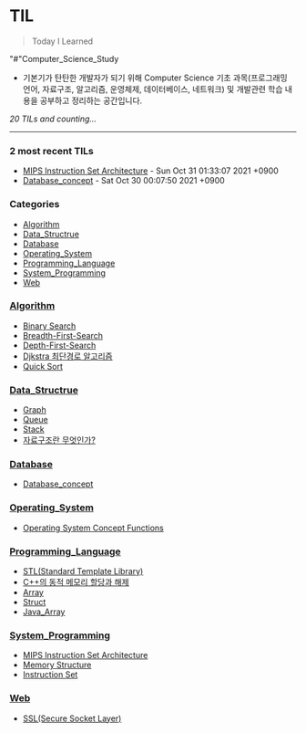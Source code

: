 # TIL
> Today I Learned

"#"Computer_Science_Study
- 기본기가 탄탄한 개발자가 되기 위해 Computer Science 기초 과목(프로그래밍 언어, 자료구조, 알고리즘, 운영체제, 데이터베이스, 네트워크) 및 개발관련 학습 내용을 공부하고 정리하는 공간입니다.


_20 TILs and counting..._

---

### 2 most recent TILs

- [MIPS Instruction Set Architecture](System_Programming/MIPS_instruction_set.md) - Sun Oct 31 01:33:07 2021 +0900
- [Database_concept](Database/Database_concept.md) - Sat Oct 30 00:07:50 2021 +0900

### Categories

- [Algorithm](#Algorithm)
- [Data_Structrue](#Data_Structrue)
- [Database](#Database)
- [Operating_System](#Operating_System)
- [Programming_Language](#Programming_Language)
- [System_Programming](#System_Programming)
- [Web](#Web)

### [Algorithm](#Algorithm)
- [Binary Search](Algorithm/Binary_Search.md)
- [Breadth-First-Search](Algorithm/Breadth-First-Search.md)
- [Depth-First-Search](Algorithm/Depth-First_Search.md)
- [Djkstra 최단경로 알고리즘](Algorithm/Dijkstra.md)
- [Quick Sort](Algorithm/Quick_Sort.md)

### [Data_Structrue](#Data_Structrue)
- [Graph](Data_Structrue/Graph.md)
- [Queue](Data_Structrue/Queue.md)
- [Stack](Data_Structrue/Stack.md)
- [자료구조란 무엇인가?](Data_Structrue/What_Is_Data_Structure.md)

### [Database](#Database)
- [Database_concept](Database/Database_concept.md)

### [Operating_System](#Operating_System)
- [Operating System Concept Functions](Operating_System/Operating_System_Concept_Functions.md)

### [Programming_Language](#Programming_Language)
- [STL(Standard Template Library)](Programming_Language/C++_STL.md)
- [C++의 동적 메모리 할당과 해제](Programming_Language/C++_dynamic_memory_allocation.md)
- [Array](Programming_Language/C_Array.md)
- [Struct](Programming_Language/C_Struct.md)
- [Java_Array](Programming_Language/Java_Array.md)

### [System_Programming](#System_Programming)
- [MIPS Instruction Set Architecture](System_Programming/MIPS_instruction_set.md)
- [Memory Structure](System_Programming/Memory_Structure.md)
- [Instruction Set](System_Programming/about_ISA.md)

### [Web](#Web)
- [SSL(Secure Socket Layer)](Web/SSL_HTTPS.md)

[1]: https://simonwillison.net/2020/Apr/20/self-rewriting-readme/
[2]: https://github.com/jbranchaud/til

